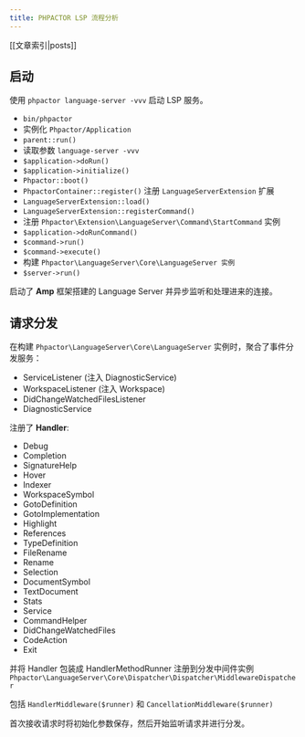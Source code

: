 ```yaml
---
title: PHPACTOR LSP 流程分析
---
```

[[文章索引|posts]]

## 启动

使用 `phpactor language-server -vvv` 启动 LSP 服务。

* `bin/phpactor`
* 实例化 `Phpactor/Application`
* `parent::run()`
* 读取参数 `language-server -vvv`
* ``$application->doRun()``
* ``$application->initialize()``
* `Phpactor::boot()`
* `PhpactorContainer::register()` 注册 `LanguageServerExtension` 扩展
* `LanguageServerExtension::load()`
* `LanguageServerExtension::registerCommand()`
* 注册 `Phpactor\Extension\LanguageServer\Command\StartCommand` 实例
* `$application->doRunCommand()`
* `$command->run()`
* `$command->execute()`
* 构建 `Phpactor\LanguageServer\Core\LanguageServer 实例`
* `$server->run()`

启动了 **Amp** 框架搭建的 Language Server 并异步监听和处理进来的连接。

## 请求分发
在构建 `Phpactor\LanguageServer\Core\LanguageServer`
实例时，聚合了事件分发服务：
* ServiceListener (注入 DiagnosticService)
* WorkspaceListener (注入 Workspace)
* DidChangeWatchedFilesListener
* DiagnosticService

注册了 **Handler**:
* Debug
* Completion
* SignatureHelp
* Hover
* Indexer
* WorkspaceSymbol
* GotoDefinition
* GotoImplementation
* Highlight
* References
* TypeDefinition
* FileRename
* Rename
* Selection
* DocumentSymbol
* TextDocument
* Stats
* Service
* CommandHelper
* DidChangeWatchedFiles
* CodeAction
* Exit

并将 Handler 包装成 HandlerMethodRunner 注册到分发中间件实例 `Phpactor\LanguageServer\Core\Dispatcher\Dispatcher\MiddlewareDispatcher`

包括 `HandlerMiddleware($runner)` 和 `CancellationMiddleware($runner)`

首次接收请求时将初始化参数保存，然后开始监听请求并进行分发。
